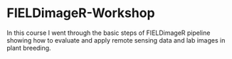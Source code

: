 # FIELDimageR-Workshop
In this course I went through the basic steps of FIELDimageR pipeline showing how to evaluate and apply remote sensing data and lab images in plant breeding. 
